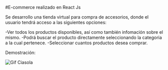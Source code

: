 #E-commerce realizado en React Js 

Se desarrollo una tienda virtual para compra de accesorios, donde el usuario tendrá acceso a las siguientes opciones:

-Ver todos los productos disponibles, así como también infomación sobre el mismo.
-Podrá buscar el producto directamente seleccionando la categoria a la cual pertenece.
-Seleccionar cuantos productos desea comprar.

Demostración:

![Gif Ciasola](./Gif%20Ciasola.gif)






